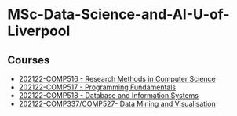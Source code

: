 # MSc-Data-Science-and-AI-U-of-Liverpool
## Courses
- [202122-COMP516 - Research Methods in Computer Science](https://github.com/saeth40/MSc-Data-Science-and-AI-U-of-Liverpool/tree/main/202122-COMP516%20-%20Research%20Methods%20in%20Computer%20Science)
- [202122-COMP517 - Programming Fundamentals](https://github.com/saeth40/MSc-Data-Science-and-AI-U-of-Liverpool/tree/main/202122-COMP517-Programming%20Fundamentals)
- [202122-COMP518 - Database and Information Systems](https://github.com/saeth40/MSc-Data-Science-and-AI-U-of-Liverpool/tree/main/202122-COMP518%20-%20Database%20and%20Information%20Systems)
- [202122-COMP337/COMP527- Data Mining and Visualisation](https://github.com/saeth40/MSc-Data-Science-and-AI-U-of-Liverpool/tree/main/202122-COMP527-%20Data%20Mining%20and%20Visualisation)

